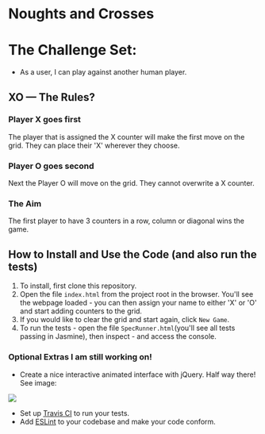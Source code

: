 Noughts and Crosses
=================

# The Challenge Set:

* As a user, I can play against another human player.


## XO — The Rules?

### Player X goes first

The player that is assigned the X counter will make the first move on the grid. They can place their 'X' wherever they choose.

### Player O goes second

Next the Player O will move on the grid. They cannot overwrite a X counter.

### The Aim

The first player to have 3 counters in a row, column or diagonal wins the game.


## How to Install and Use the Code (and also run the tests)

1. To install, first clone this repository.
2. Open the file `index.html` from the project root in the browser. You'll see the webpage loaded - you can then assign your name to either 'X' or 'O' and start adding counters to the grid.
3. If you would like to clear the grid and start again, click `New Game`.
4. To run the tests - open the file `SpecRunner.html`(you'll see all tests passing in Jasmine), then inspect - and access the console.

### Optional Extras I am still working on!

* Create a nice interactive animated interface with jQuery. Half way there! See image:

<img src="/images/Screen Shot 2018-07-19 at 09.07.19.png" />

* Set up [Travis CI](https://travis-ci.org) to run your tests.
* Add [ESLint](http://eslint.org/) to your codebase and make your code conform.
